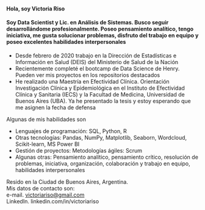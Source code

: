 <h4> Hola, soy Victoria Riso</h4>
<h4> Soy Data Scientist y Lic. en Análisis de Sistemas. Busco seguir desarrollándome profesionalmente. Poseo pensamiento analítico, tengo iniciativa, me gusta solucionar problemas, disfruto del trabajo en equipo y poseo excelentes habilidades interpersonales</h4>

- Desde febrero de 2020 trabajo en la Dirección de Estadísticas e Información en Salud (DEIS) del Ministerio de Salud de la Nación
- Recientemente completé el bootcamp de Data Science de Henry. Pueden ver mis proyectos en los repositorios destacados
- He realizado una Maestría en Efectividad Clínica. Orientación Investigación Clínica y Epidemiológica en el Instituto de Efectividad Clínica y Sanitaria (IECS) y la Facultad de Medicina, Universidad de Buenos Aires (UBA). Ya he presentado la tesis y estoy esperando que me asignen la fecha de defensa

Algunas de mis habilidades son </br>
- Lenguajes de programación:
SQL, Python, R
- Otras tecnologías:
Pandas, NumPy, Matplotlib, Seaborn, Wordcloud, Scikit-learn, MS Power BI
- Gestión de proyectos:
Metodologías ágiles: Scrum
- Algunas otras:
Pensamiento analítico, pensamiento crítico, resolución de problemas, iniciativa, organización, colaboración y trabajo en equipo, habilidades interpersonales

Resido en la Ciudad de Buenos Aires, Argentina. </br>
Mis datos de contacto son:  </br>
e-mail. victoriariso@gmail.com  </br>
LinkedIn. linkedin.com/in/victoriariso
